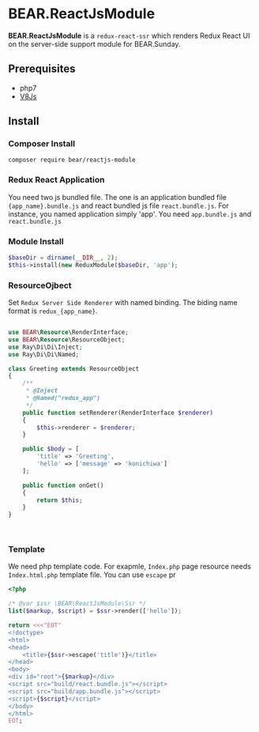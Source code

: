 # BEAR.ReactJsModule

**BEAR.ReactJsModule** is a `redux-react-ssr` which renders Redux React UI on the server-side support module for BEAR.Sunday.


## Prerequisites

 * php7
 * [V8Js](http://php.net/v8js)

## Install

### Composer Install

```
composer require bear/reactjs-module
```

### Redux React Application

You need two js bundled file. The one is an application bundled file `{app_name}.bundle.js` and react bundled js file `react.bundle.js`. 
For instance, you named application simply 'app'. You need `app.bundle.js` and `react.bundle.js`

### Module Install

```php
$baseDir = dirname(__DIR__, 2);
$this->install(new ReduxModule($baseDir, 'app');
```


### ResourceOjbect

Set `Redux Server Side Renderer` with named binding. The biding name format is `redux_{app_name}`.

```php

use BEAR\Resource\RenderInterface;
use BEAR\Resource\ResourceObject;
use Ray\Di\Di\Inject;
use Ray\Di\Di\Named;

class Greeting extends ResourceObject
{
    /**
     * @Inject
     * @Named("redux_app")
     */
    public function setRenderer(RenderInterface $renderer)
    {
        $this->renderer = $renderer;
    }

    public $body = [
        'title' => 'Greeting',
        'hello' => ['message' => 'konichiwa']
    ];

    public function onGet()
    {
        return $this;
    }
}

    
```

### Template

We need php template code. For exapmle, `Index.php` page resource needs `Index.html.php` template file.
You can use `escape` pr 


```php
<?php

/* @var $ssr \BEAR\ReactJsModule\Ssr */
list($markup, $script) = $ssr->render(['hello']);

return <<<"EOT"
<!doctype>
<html>
<head>
    <title>{$ssr->escape('title')}</title>
</head>
<body>
<div id="root">{$markup}</div>
<script src="build/react.bundle.js"></script>
<script src="build/app.bundle.js"></script>
<script>{$script}</script>
</body>
</html>
EOT;

```
